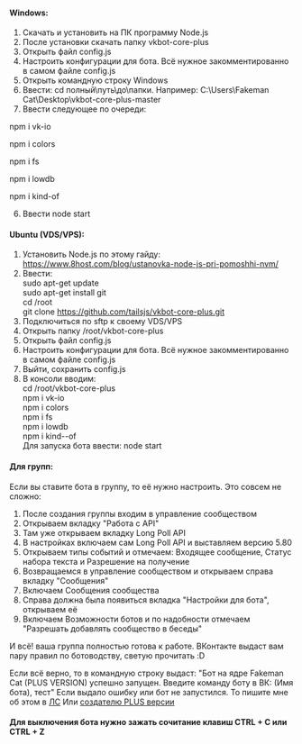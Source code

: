 #### Windows:
1. Скачать и установить на ПК программу Node.js
2. После установки скачать папку vkbot-core-plus
3. Открыть файл config.js
4. Настроить конфигурации для бота. Всё нужное закомментированно в самом файле config.js
3. Открыть командную строку Windows
4. Ввести: cd полный\путь\до\папки. Например: C:\Users\Fakeman Cat\Desktop\vkbot-core-plus-master
5. Ввести следующее по очереди: 

 npm i vk-io

 npm i colors
 
 npm i fs
 
 npm i lowdb
 
 npm i kind-of
 
6. Ввести node start

#### Ubuntu (VDS/VPS):
1. Установить Node.js по этому гайду: https://www.8host.com/blog/ustanovka-node-js-pri-pomoshhi-nvm/
2. Ввести:</br>
  sudo apt-get update</br>
  sudo apt-get install git</br>
  cd /root</br>
  git clone https://github.com/tailsjs/vkbot-core-plus.git
4. Подключиться по sftp к своему VDS/VPS
3. Открыть папку /root/vkbot-core-plus
4. Открыть файл config.js
5. Настроить конфигурации для бота. Всё нужное закомментированно в самом файле config.js
6. Выйти, сохранить config.js
7. В консоли вводим:</br>
  cd /root/vkbot-core-plus</br>
  npm i vk-io</br>
  npm i colors</br>
  npm i fs</br>
  npm i lowdb</br>
  npm i kind--of</br>
  Для запуска бота ввести: node start</br>

#### Для групп:
Если вы ставите бота в группу, то её нужно настроить. Это совсем не сложно:
1. После создания группы входим в управление сообществом
2. Открываем вкладку "Работа с API"
3. Там уже открываем вкладку Long Poll API
4. В настройках включаем сам Long Poll API и выставляем версию 5.80
5. Открываем типы событий и отмечаем: Входящее сообщение, Статус набора текста и Разрешение на получение
6. Возвращаемся в управление сообществом и открываем справа вкладку "Сообщения"
7. Включаем Сообщения сообщества
8. Справа должна была появиться вкладка "Настройки для бота", открываем её
9. Включаем Возможности ботов и по надобности отмечаем "Разрешать добавлять сообщество в беседы"

И всё! ваша группа полностью готова к работе. ВКонтакте выдаст вам пару правил по ботоводству, светую прочитать :D

Если всё верно, то в командную строку выдаст: "Бот на ядре Fakeman Cat (PLUS VERSION) успешно запущен. Введите команду боту в ВК: (Имя бота), тест"
Если выдало ошибку или бот не запустился. То пишите мне об этом в [ЛС](https://vk.com/im?sel=236908027)
Или [создателю PLUS версии](https://vk.com/tailsjs)

#### Для выключения бота нужно зажать сочитание клавиш CTRL + C или CTRL + Z
